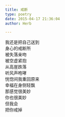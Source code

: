 ```yaml
---  
title: 戒断  
type: poetry  
date: 2015-04-17 21:36:04  
author: Herb  

---  
```

我还是把自己送到  
身心的戒断所  
被失落亲吻  
被空虚紧抱  
从高崖跌落  
听风声咆哮    
恍惚间我重回原来  
幸福在身侧轻飘  
那感觉很美妙  
你也很美妙  
但我会  
把你戒掉
